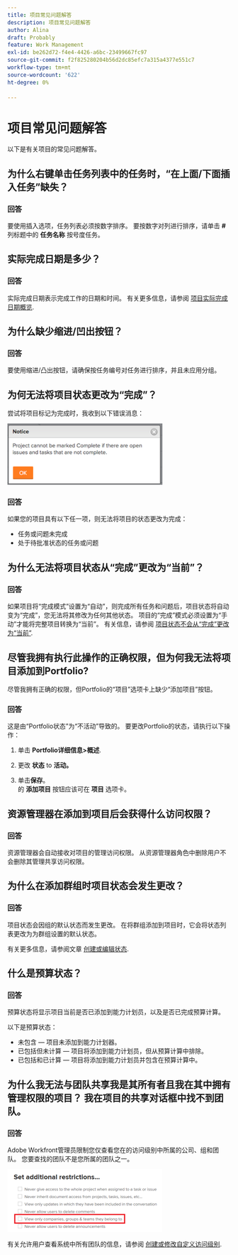 ```yaml
---
title: 项目常见问题解答
description: 项目常见问题解答
author: Alina
draft: Probably
feature: Work Management
exl-id: be262d72-f4e4-4426-a6bc-23499667fc97
source-git-commit: f2f825280204b56d2dc85efc7a315a4377e551c7
workflow-type: tm+mt
source-wordcount: '622'
ht-degree: 0%

---
```


# 项目常见问题解答

以下是有关项目的常见问题解答。

## 为什么右键单击任务列表中的任务时，“在上面/下面插入任务”缺失？

### 回答

要使用插入选项，任务列表必须按数字排序。 要按数字对列进行排序，请单击 **#** 列标题中的 **任务名称** 按号度任务。

## 实际完成日期是多少？

### 回答

实际完成日期表示完成工作的日期和时间。 有关更多信息，请参阅 [项目实际完成日期概览](../../../manage-work/projects/planning-a-project/project-actual-completion-date.md).

## 为什么缺少缩进/凹出按钮？

### 回答

要使用缩进/凸出按钮，请确保按任务编号对任务进行排序，并且未应用分组。

## 为何无法将项目状态更改为“完成”？

尝试将项目标记为完成时，我收到以下错误消息：

![Project_FAQ_Complete_Error_message.png](assets/project-faq-complete-error-message-350x138.png)

### 回答

如果您的项目具有以下任一项，则无法将项目的状态更改为完成：

* 任务或问题未完成
* 处于待批准状态的任务或问题

## 为什么无法将项目状态从“完成”更改为“当前”？

### 回答

如果项目将“完成模式”设置为“自动”，则完成所有任务和问题后，项目状态将自动变为“完成”，您无法将其修改为任何其他状态。 项目的“完成”模式必须设置为“手动”才能将完整项目转换为“当前”。 有关信息，请参阅 [项目状态不会从“完成”更改为“当前”](../../../manage-work/projects/tips-tricks-and-troubleshooting/project-status-does-not-change-from-complete-to-current.md).

## 尽管我拥有执行此操作的正确权限，但为何我无法将项目添加到Portfolio?

尽管我拥有正确的权限，但Portfolio的“项目”选项卡上缺少“添加项目”按钮。

### 回答

这是由“Portfolio状态”为“不活动”导致的。 要更改Portfolio的状态，请执行以下操作：

1. 单击 **Portfolio详细信息>概述**.
1. 更改 **状态** to **活动。**

1. 单击&#x200B;**保存**。\
   的 **添加项目** 按钮应该可在 **项目** 选项卡。

## 资源管理器在添加到项目后会获得什么访问权限？

### 回答

资源管理器会自动接收对项目的管理访问权限。 从资源管理器角色中删除用户不会删除其管理共享访问权限。

## 为什么在添加群组时项目状态会发生更改？

### 回答

项目状态会因组的默认状态而发生更改。 在将群组添加到项目时，它会将状态列表更改为为群组设置的默认状态。

有关更多信息，请参阅文章 [创建或编辑状态](../../../administration-and-setup/customize-workfront/creating-custom-status-and-priority-labels/create-or-edit-a-status.md).

## 什么是预算状态？

### 回答

预算状态将显示项目当前是否已添加到能力计划员，以及是否已完成预算计算。

以下是预算状态：

* 未包含 — 项目未添加到能力计划器。
* 已包括但未计算 — 项目将添加到能力计划员，但从预算计算中排除。
* 已包括和已计算 — 项目将添加到能力计划员并包含在预算计算中。

## 为什么我无法与团队共享我是其所有者且我在其中拥有管理权限的项目？ 我在项目的共享对话框中找不到团队。

### 回答

Adobe Workfront管理员限制您仅查看您在的访问级别中所属的公司、组和团队。 您要查找的团队不是您所属的团队之一。

![](assets/view-only-team-groups-companies-they-belong-to-350x141.png)

有关允许用户查看系统中所有团队的信息，请参阅 [创建或修改自定义访问级别](../../../administration-and-setup/add-users/configure-and-grant-access/create-modify-access-levels.md).
